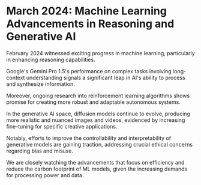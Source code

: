# March 2024: Machine Learning Advancements in Reasoning and Generative AI

February 2024 witnessed exciting progress in machine learning, particularly in enhancing reasoning capabilities.

Google's Gemini Pro 1.5's performance on complex tasks involving long-context understanding signals a significant leap in AI's ability to process and synthesize information.

Moreover, ongoing research into reinforcement learning algorithms shows promise for creating more robust and adaptable autonomous systems.

In the generative AI space, diffusion models continue to evolve, producing more realistic and nuanced images and videos, evidenced by increasing fine-tuning for specific creative applications.

Notably, efforts to improve the controllability and interpretability of generative models are gaining traction, addressing crucial ethical concerns regarding bias and misuse.

We are closely watching the advancements that focus on efficiency and reduce the carbon footprint of ML models, given the increasing demands for processing power and data.
